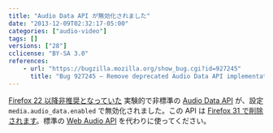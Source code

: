 ```yaml
---
title: "Audio Data API が無効化されました"
date: "2013-12-09T02:32:17-05:00"
categories: ["audio-video"]
tags: []
versions: ["28"]
cclicense: "BY-SA 3.0"
references:
    - url: "https://bugzilla.mozilla.org/show_bug.cgi?id=927245"
      title: "Bug 927245 – Remove deprecated Audio Data API implementation"
---
```

[Firefox 22 以降非推奨となっていた](https://www.fxsitecompat.com/ja/docs/2013/audio-data-api-has-been-deprecated/) 実験的で非標準の [Audio Data API](https://developer.mozilla.org/docs/Introducing_the_Audio_API_Extension) が、設定 `media.audio_data.enabled` で無効化されました。この API は [Firefox 31 で削除されます](https://www.fxsitecompat.com/ja/docs/2014/audio-data-api-has-been-removed/)。標準の [Web Audio API](https://developer.mozilla.org/docs/Web_Audio_API) を代わりに使ってください。

